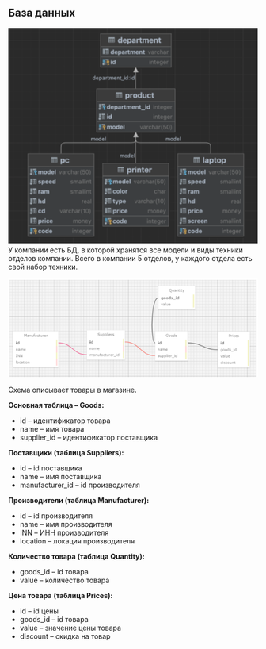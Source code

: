 ## База данных
![alt text](image-2.png)
У компании есть БД, в которой хранятся все модели и виды техники
отделов компании. Всего в компании 5 отделов, у каждого отдела есть свой набор техники.

![alt text](image.png)

Схема описывает товары в магазине. 

__Основная таблица – Goods:__
* id – идентификатор товара
* name – имя товара
* supplier_id – идентификатор поставщика

 __Поставщики (таблица Suppliers):__

* id – id поставщика
* name – имя поставщика
* manufacturer_id – id производителя

__Производители (таблица Manufacturer):__

* id – id производителя
* name – имя производителя
* INN – ИНН производителя
* location – локация производителя

 __Количество товара (таблица Quantity):__

* goods_id – id товара
* value – количество товара

__Цена товара (таблица Prices):__

* id – id цены
* goods_id – id товара
* value – значение цены товара
* discount – скидка на товар